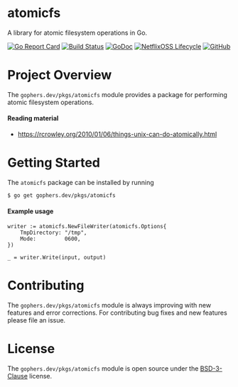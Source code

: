 atomicfs
========

A library for atomic filesystem operations in Go.

[![Go Report Card](https://goreportcard.com/badge/gophers.dev/pkgs/atomicfs)](https://goreportcard.com/report/gophers.dev/pkgs/atomicfs)
[![Build Status](https://travis-ci.com/shoenig/atomicfs.svg?branch=master)](https://travis-ci.com/shoenig/atomicfs)
[![GoDoc](https://godoc.org/gophers.dev/pkgs/atomicfs?status.svg)](https://godoc.org/gophers.dev/pkgs/atomicfs)
[![NetflixOSS Lifecycle](https://img.shields.io/osslifecycle/shoenig/atomicfs.svg)](OSSMETADATA)
[![GitHub](https://img.shields.io/github/license/shoenig/atomicfs.svg)](LICENSE)

# Project Overview

The `gophers.dev/pkgs/atomicfs` module provides a package for performing atomic
filesystem operations.

#### Reading material
- https://rcrowley.org/2010/01/06/things-unix-can-do-atomically.html

# Getting Started

The `atomicfs` package can be installed by running
```bash
$ go get gophers.dev/pkgs/atomicfs
```

#### Example usage
```golang
writer := atomicfs.NewFileWriter(atomicfs.Options{
    TmpDirectory: "/tmp",
    Mode:         0600,
})

_ = writer.Write(input, output)
```

# Contributing

The `gophers.dev/pkgs/atomicfs` module is always improving with new features
and error corrections. For contributing bug fixes and new features please file an issue.

# License

The `gophers.dev/pkgs/atomicfs` module is open source under the [BSD-3-Clause](LICENSE) license.
